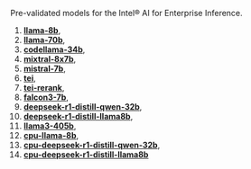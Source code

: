 Pre-validated models for the Intel® AI for Enterprise Inference.      
1. [**llama-8b**](https://huggingface.co/meta-llama/Llama-3.1-8B-Instruct),  
2. [**llama-70b**](https://huggingface.co/meta-llama/Llama-3.1-70B-Instruct),  
3. [**codellama-34b**](https://huggingface.co/codellama/CodeLlama-34b-Instruct-hf),  
4. [**mixtral-8x7b**](https://huggingface.co/mistralai/Mixtral-8x7B-Instruct-v0.1),  
5. [**mistral-7b**](https://huggingface.co/mistralai/Mistral-7B-Instruct-v0.3),  
6. [**tei**](https://github.com/huggingface/tei-gaudi/pkgs/container/tei-gaudi),  
7. [**tei-rerank**](https://github.com/huggingface/text-embeddings-inference/pkgs/container/text-embeddings-inference),  
8. [**falcon3-7b**](https://huggingface.co/tiiuae/Falcon3-7B-Instruct),  
9. [**deepseek-r1-distill-qwen-32b**](https://huggingface.co/deepseek-ai/DeepSeek-R1-Distill-Qwen-32B),  
10. [**deepseek-r1-distill-llama8b**](https://huggingface.co/deepseek-ai/DeepSeek-R1-Distill-Llama-8B),  
11. [**llama3-405b**](https://huggingface.co/meta-llama/Llama-3.1-405B-Instruct),  
21. [**cpu-llama-8b**](https://github.com/huggingface/text-generation-inference/pkgs/container/text-generation-inference),  
22. [**cpu-deepseek-r1-distill-qwen-32b**](https://huggingface.co/deepseek-ai/DeepSeek-R1-Distill-Qwen-32B),  
23. [**cpu-deepseek-r1-distill-llama8b**](https://huggingface.co/deepseek-ai/DeepSeek-R1-Distill-Llama-8B)